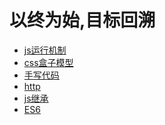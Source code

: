 # 以终为始,目标回溯

* [js运行机制](./js-run-origin.md)
* [css盒子模型](./css-box.md)
* [手写代码](./self-code.md)
* [http](./http.md)
* [js继承](./extends.md)
* [ES6](./es6.md)


<!-- * 切图高手  
* 功能交互击剑手  
* 框架搭建小保姆  
* 优化提效小能手  
* 算法小达人   -->

